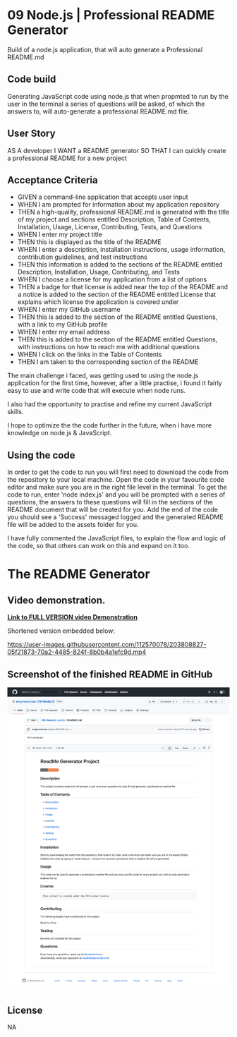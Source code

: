 # 09 Node.js | Professional README Generator

Build of a node.js application, that will auto generate a Professional README.md

## Code build

Generating JavaScript code using node.js that when propmted to run by the user in the terminal a series of questions will be asked, of which the answers to, will auto-generate a professional README.md file.

## User Story

AS A developer
I WANT a README generator
SO THAT I can quickly create a professional README for a new project

## Acceptance Criteria

* GIVEN a command-line application that accepts user input
* WHEN I am prompted for information about my application repository
* THEN a high-quality, professional README.md is generated with the title of my project and sections entitled Description, Table of Contents, Installation, Usage, License, Contributing, Tests, and Questions
* WHEN I enter my project title
* THEN this is displayed as the title of the README
* WHEN I enter a description, installation instructions, usage information, contribution guidelines, and test instructions
* THEN this information is added to the sections of the README entitled Description, Installation, Usage, Contributing, and Tests
* WHEN I choose a license for my application from a list of options
* THEN a badge for that license is added near the top of the README and a notice is added to the section of the README entitled License that explains which license the application is covered under
* WHEN I enter my GitHub username
* THEN this is added to the section of the README entitled Questions, with a link to my GitHub profile
* WHEN I enter my email address
* THEN this is added to the section of the README entitled Questions, with instructions on how to reach me with additional questions
* WHEN I click on the links in the Table of Contents
* THEN I am taken to the corresponding section of the README


The main challenge i faced, was getting used to using the node.js application for the first time, however, after a little practise, i found it fairly easy to use and write code that will execute when node runs. 

I also had the opportunity to practise and refine my current JavaScript skills.

I hope to optimize the the code further in the future, when i have more knowledge on node.js & JavaScript.

## Using the code

In order to get the code to run you will first need to download the code from the repository to your local machine. Open the code in your favourite code editor and make sure you are in the right file level in the terminal. To get the code to run, enter 'node index.js' and you will be prompted with a series of questions, the answers to these questions will fill in the sections of the README document that will be created for you. Add the end of the code you should see a 'Success' messaged logged and the generated README file will be added to the assets folder for you.

I have fully commented the JavaScript files, to explain the flow and logic of the code, so that others can work on this and expand on it too.

# The README Generator

## Video demonstration.


<a href="https://drive.google.com/file/d/1KbGmUSngkqi71Cl4GAhzy1XBI3pkAw_6/view"><b>Link to FULL VERSION video Demonstration</b></a>

Shortened version embedded below:

https://user-images.githubusercontent.com/112570078/203808827-05f21873-70a2-4485-824f-8b0b4a1efc9d.mp4


## Screenshot of the finished README in GitHub

![Screenshot of Example ReadMe generated by the code](./assets/images/screenshot.png)


## License

NA


